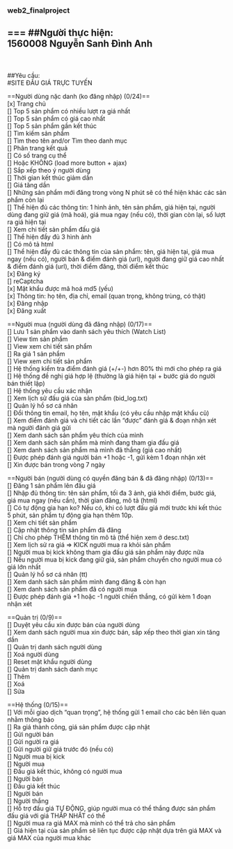 ### web2_finalproject
===
##Người thực hiện: 
<br> 1560008 </t> Nguyễn Sanh Đình Anh
----------------

<br><br>
##Yêu cầu: 
<br>#SITE ĐẤU GIÁ TRỰC TUYẾN

==Người dùng nặc danh (ko đăng nhập) (0/24)==<br>
[x]	Trang chủ<br>
[]	Top 5 sản phẩm có nhiều lượt ra giá nhất<br>
[]	Top 5 sản phẩm có giá cao nhất<br>
[]	Top 5 sản phẩm gần kết thúc<br>
[]	Tìm kiếm sản phẩm<br>
[]	Tìm theo tên and/or Tìm theo danh mục<br>
[]	Phân trang kết quả<br>
[]	Có số trang cụ thể<br>
[]	Hoặc KHÔNG (load more button + ajax)<br>
[]	Sắp xếp theo ý người dùng<br>
[]	Thời gian kết thúc giảm dần<br>
[]	Giá tăng dần<br>
[]	Những sản phẩm mới đăng trong vòng N phút sẽ có thể hiện khác các sản phẩm còn lại<br>
[]	Thể hiện đủ các thông tin: 1 hình ảnh, tên sản phẩm, giá hiện tại, người dùng đang giữ giá (mã hoá),  giá mua ngay (nếu có), thời gian còn lại, số lượt ra giá hiện tại<br>
[]	Xem chi tiết sản phẩm đấu giá<br>
[]	Thể hiện đầy đủ 3 hình ảnh<br>
[]	Có mô tả html<br>
[]	Thể hiện đầy đủ các thông tin của sản phẩm: tên, giá hiện tại, giá mua ngay (nếu có), người bán & điểm đánh giá (url), người đang giữ giá cao nhất & điểm đánh giá (url), thời điểm đăng, thời điểm kết thúc<br>
[x]	Đăng ký<br>
[]	reCaptcha<br>
[x]	Mật khẩu được mã hoá md5 (yếu)<br>
[x]	Thông tin: họ tên, địa chỉ, email (quan trọng, không trùng, có thật)<br>
[x]	Đăng nhập<br>
[x]	Đăng xuất <br>

==Người mua (người dùng đã đăng nhập) (0/17)==<br>
[]	Lưu 1 sản phẩm vào danh sách yêu thích (Watch List)<br>
[]	View tìm sản phẩm<br>
[]	View xem chi tiết sản phẩm<br>
[]	Ra giá 1 sản phẩm<br>
[]	View xem chi tiết sản phẩm<br>
[]	Hệ thống kiểm tra điểm đánh giá (+/+-) hơn 80% thì mới cho phép ra giá<br>
[]	Hệ thống đề nghị giá hợp lệ (thường là giá hiện tại + bước giá do người bán thiết lập)<br>
[]	Hệ thống yêu cầu xác nhận<br>
[]	Xem lịch sử đấu giá của sản phẩm (bid_log.txt)<br>
[]	Quản lý hồ sơ cá nhân<br>
[]	Đổi thông tin email, họ tên, mật khẩu (có yêu cầu nhập mật khẩu cũ)<br>
[]	Xem điểm đánh giá và chi tiết các lần “được” đánh giá & đoạn nhận xét mà người đánh giá gửi<br>
[]	Xem danh sách sản phẩm yêu thích của mình<br>
[]	Xem danh sách sản phẩm mà mình đang tham gia đấu giá<br>
[]	Xem danh sách sản phẩm mà mình đã thắng (giá cao nhất)<br>
[]	Được phép đánh giá người bán +1 hoặc -1, gửi kèm 1 đoạn nhận xét<br>
[]	Xin được bán trong vòng 7 ngày<br>

==Người bán (người dùng có quyền đăng bán & đã đăng nhập) (0/13)==<br>
[]	Đăng 1 sản phẩm lên đấu giá<br>
[]	Nhập đủ thông tin: tên sản phẩm, tối đa 3 ảnh, giá khởi điểm, bước giá, giá mua ngay (nếu cần), thời gian đăng, mô tả (html)<br>
[]	Có tự động gia hạn ko? Nếu có, khi có lượt đấu giá mới trước khi kết thúc 5 phút, sản phẩm tự động gia hạn thêm 10p.<br>
[]	Xem chi tiết sản phẩm<br>
[]	Cập nhật thông tin sản phẩm đã đăng<br>
[]	Chỉ cho phép THÊM thông tin mô tả (thể hiện xem ở desc.txt)<br>
[]	Xem lịch sử ra giá => KICK người mua ra khỏi sản phẩm<br>
[]	Người mua bị kick không tham gia đấu giá sản phẩm này được nữa<br>
[]	Nếu người mua bị kick đang giữ giá, sản phẩm chuyển cho người mua có giá lớn nhất<br>
[]	Quản lý hồ sơ cá nhân (tt)<br>
[]	Xem danh sách sản phẩm mình đang đăng & còn hạn<br>
[]	Xem danh sách sản phẩm đã có người mua<br>
[]	Được phép đánh giá +1 hoặc -1 người chiến thắng, có gửi kèm 1 đoạn nhận xét<br>

==Quản trị (0/9)==<br>
[]	Duyệt yêu cầu xin được bán của người dùng<br>
[]	Xem danh sách người mua xin được bán, sắp xếp theo thời gian xin tăng dần<br>
[]	Quản trị danh sách người dùng<br>
[]	Xoá người dùng<br>
[]	Reset mật khẩu người dùng<br>
[]	Quản trị danh sách danh mục<br>
[]	Thêm<br>
[]	Xoá<br>
[]	Sửa<br>

==Hệ thống (0/15)==<br>
[]	Với mỗi giao dịch “quan trọng”, hệ thống gửi 1 email cho các bên liên quan nhằm thông báo<br>
[]	Ra giá thành công, giá sản phẩm được cập nhật<br>
[]	Gửi người bán<br>
[]	Gửi người ra giá<br>
[]	Gửi người giữ giá trước đó (nếu có)<br>
[]	Người mua bị kick<br>
[]	Người mua<br>
[]	Đấu giá kết thúc, không có người mua<br>
[]	Người bán<br>
[]	Đấu giá kết thúc<br>
[]	Người bán<br>
[]	Người thắng<br>
[]	Hỗ trợ đấu giá TỰ ĐỘNG, giúp người mua có thể thắng được sản phẩm đấu giá với giá THẤP NHẤT có thể<br>
[]	Người mua ra giá MAX mà mình có thể trả cho sản phẩm<br>
[]	Giá hiện tại của sản phẩm sẽ liên tục được cập nhật dựa trên giá MAX và giá MAX của người mua khác<br>

